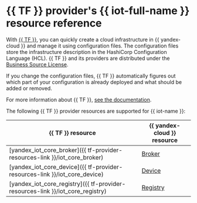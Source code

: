 # {{ TF }} provider's {{ iot-full-name }} resource reference

With [{{ TF }}](https://www.terraform.io/), you can quickly create a cloud infrastructure in {{ yandex-cloud }} and manage it using configuration files. The configuration files store the infrastructure description in the HashiCorp Configuration Language (HCL). {{ TF }} and its providers are distributed under the [Business Source License](https://github.com/hashicorp/terraform/blob/main/LICENSE).

If you change the configuration files, {{ TF }} automatically figures out which part of your configuration is already deployed and what should be added or removed.

For more information about {{ TF }}, [see the documentation](../tutorials/infrastructure-management/terraform-quickstart.md#install-terraform).

The following {{ TF }} provider resources are supported for {{ iot-name }}:

| **{{ TF }} resource** | **{{ yandex-cloud }} resource** |
| --- | --- |
| [yandex_iot_core_broker]({{ tf-provider-resources-link }}/iot_core_broker) | [Broker](./concepts/index.md#broker) |
| [yandex_iot_core_device]({{ tf-provider-resources-link }}/iot_core_device) | [Device](./concepts/index.md#device) |
| [yandex_iot_core_registry]({{ tf-provider-resources-link }}/iot_core_registry) | [Registry](./concepts/index.md#registry) |
